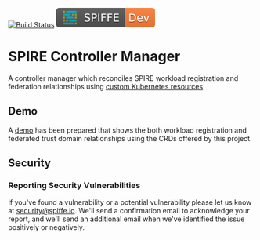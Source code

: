 [![Build Status](https://github.com/spiffe/spire-controller-manager/actions/workflows/nightly_build.yaml/badge.svg)](https://github.com/spiffe/spire-controller-manager/actions/workflows/nightly_build.yaml)
[![Development Phase](https://github.com/spiffe/spiffe/blob/main/.img/maturity/dev.svg)](https://github.com/spiffe/spiffe/blob/main/MATURITY.md#development)

# SPIRE Controller Manager

A controller manager which reconciles SPIRE workload registration and federation relationships using [custom Kubernetes resources](/api/v1alpha1/).

## Demo

A [demo](./demo) has been prepared that shows the both workload registration
and federated trust domain relationships using the CRDs offered by this
project.

## Security

### Reporting Security Vulnerabilities

If you've found a vulnerability or a potential vulnerability please let us know at security@spiffe.io. We'll send a confirmation email to acknowledge your report, and we'll send an additional email when we've identified the issue positively or negatively.
